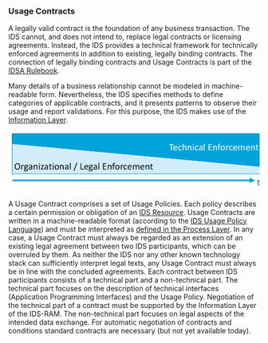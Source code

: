 ### Usage Contracts ###

A legally valid contract is the foundation of any business transaction.
The IDS cannot, and does not intend to, replace legal contracts or
licensing agreements. Instead, the IDS provides a technical framework
for technically enforced agreements in addition to existing, legally
binding contracts. The connection of legally binding contracts and Usage
Contracts is part of the [IDSA Rulebook](https://internationaldataspaces.org/download/19008/).

Many details of a business relationship cannot be modeled in
machine-readable form. Nevertheless, the IDS specifies methods to define
categories of applicable contracts, and it presents patterns to observe
their usage and report validations. For this purpose, the IDS makes use
of the [Information Layer](../3_3_Information_Layer/3_3_InformationLayer.md).

![Technical Enforcement and organizational enforcement of usage policies](media/image20_new.png)

A Usage Contract comprises a set of Usage Policies. Each policy
describes a certain permission or obligation of an [IDS Resource](../3_3_Information_Layer/3_3_InformationLayer.md#digital-resource).
Usage Contracts are written in a machine-readable
format (according to the [IDS Usage Policy Language](../../4_Perspectives_of_the_Reference_Architecture_Model/4_1_Security_Perspective/4_1_6_Usage_Control.md#ids-usage-control-language)) and must
be interpreted as [defined in the Process Layer](../3_4_Process_Layer/3_4_6_Policy_Enforcement.md). In any
case, a Usage Contract must always be regarded as an extension of an
existing legal agreement between two IDS participants, which can be
overruled by them. As neither the IDS nor any other known technology
stack can sufficiently interpret legal texts, any Usage Contract must
always be in line with the concluded agreements. Each contract between
IDS participants consists of a technical part and a non-technical part.
The technical part focuses on the description of technical interfaces
(Application Programming Interfaces) and the Usage Policy. Negotiation
of the technical part of a contract must be supported by the Information
Layer of the IDS-RAM. The non-technical part focuses on legal aspects of
the intended data exchange. For automatic negotiation of contracts and
conditions standard contracts are necessary (but not yet available
today).
